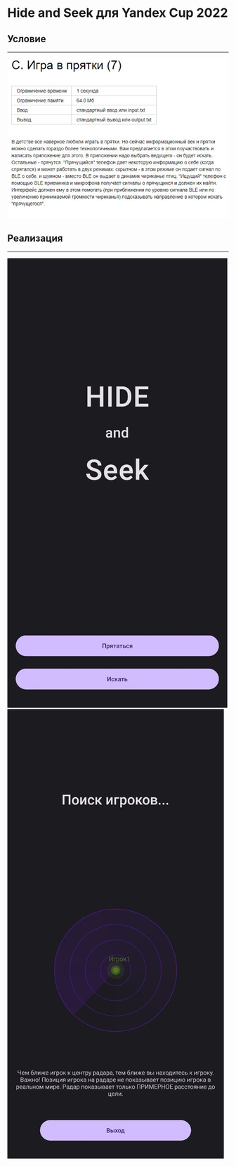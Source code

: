 # Hide and Seek для Yandex Cup 2022

## Условие
-----------
![Alt-текст](https://github.com/Romiusse/Hide_and_Seek/blob/master/условие..jpg?raw=true "условие")

## Реализация
-------------
![Alt-текст](https://github.com/Romiusse/Hide_and_Seek/blob/master/has1.jpg?raw=true "решение1")
![Alt-текст](https://github.com/Romiusse/Hide_and_Seek/blob/master/has2.jpg?raw=true "решение2")

